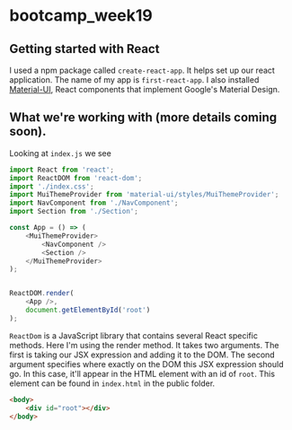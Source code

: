 # bootcamp_week19

## Getting started with React

I used a npm package called `create-react-app`. It helps set up our react application. The name of my app is `first-react-app`. I also installed [Material-UI](http://www.material-ui.com/#/), React components that implement Google's Material Design. 

## What we're working with (more details coming soon).

Looking at `index.js` we see 

```javascript
import React from 'react';
import ReactDOM from 'react-dom';
import './index.css';
import MuiThemeProvider from 'material-ui/styles/MuiThemeProvider';
import NavComponent from './NavComponent';
import Section from './Section';

const App = () => (
    <MuiThemeProvider>
        <NavComponent />
        <Section />
    </MuiThemeProvider>
);


ReactDOM.render(
    <App />,
    document.getElementById('root')
);

```

`ReactDom` is a JavaScript library that contains several React specific methods. Here I'm using the render method. It takes two arguments. The first is taking our JSX expression and adding it to the DOM. The second argument specifies where exactly on the DOM this JSX expression should go. In this case, it'll appear in the HTML element with an id of `root`. This element can be found in `index.html` in the public folder. 

```html
<body>
    <div id="root"></div>
</body>
```